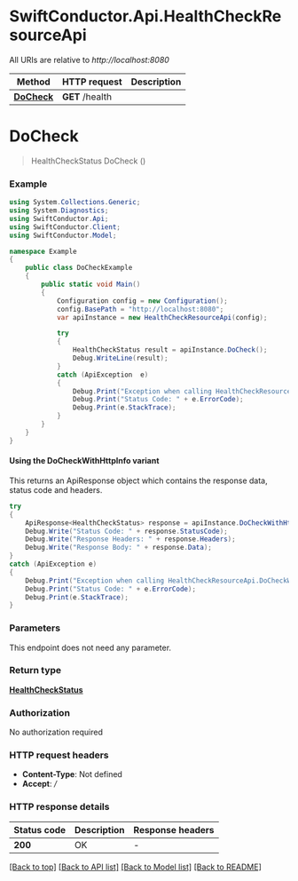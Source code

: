# SwiftConductor.Api.HealthCheckResourceApi

All URIs are relative to *http://localhost:8080*

| Method | HTTP request | Description |
|--------|--------------|-------------|
| [**DoCheck**](HealthCheckResourceApi.md#docheck) | **GET** /health |  |

<a id="docheck"></a>
# **DoCheck**
> HealthCheckStatus DoCheck ()



### Example
```csharp
using System.Collections.Generic;
using System.Diagnostics;
using SwiftConductor.Api;
using SwiftConductor.Client;
using SwiftConductor.Model;

namespace Example
{
    public class DoCheckExample
    {
        public static void Main()
        {
            Configuration config = new Configuration();
            config.BasePath = "http://localhost:8080";
            var apiInstance = new HealthCheckResourceApi(config);

            try
            {
                HealthCheckStatus result = apiInstance.DoCheck();
                Debug.WriteLine(result);
            }
            catch (ApiException  e)
            {
                Debug.Print("Exception when calling HealthCheckResourceApi.DoCheck: " + e.Message);
                Debug.Print("Status Code: " + e.ErrorCode);
                Debug.Print(e.StackTrace);
            }
        }
    }
}
```

#### Using the DoCheckWithHttpInfo variant
This returns an ApiResponse object which contains the response data, status code and headers.

```csharp
try
{
    ApiResponse<HealthCheckStatus> response = apiInstance.DoCheckWithHttpInfo();
    Debug.Write("Status Code: " + response.StatusCode);
    Debug.Write("Response Headers: " + response.Headers);
    Debug.Write("Response Body: " + response.Data);
}
catch (ApiException e)
{
    Debug.Print("Exception when calling HealthCheckResourceApi.DoCheckWithHttpInfo: " + e.Message);
    Debug.Print("Status Code: " + e.ErrorCode);
    Debug.Print(e.StackTrace);
}
```

### Parameters
This endpoint does not need any parameter.
### Return type

[**HealthCheckStatus**](HealthCheckStatus.md)

### Authorization

No authorization required

### HTTP request headers

 - **Content-Type**: Not defined
 - **Accept**: */*


### HTTP response details
| Status code | Description | Response headers |
|-------------|-------------|------------------|
| **200** | OK |  -  |

[[Back to top]](#) [[Back to API list]](../README.md#documentation-for-api-endpoints) [[Back to Model list]](../README.md#documentation-for-models) [[Back to README]](../README.md)

